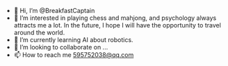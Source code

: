 - 👋 Hi, I’m @BreakfastCaptain
- 👀 I’m interested in playing chess and mahjong, and psychology always attracts me a lot. In the future, I hope I will have the opportunity to travel around the world.
- 🌱 I’m currently learning AI about robotics.
- 💞️ I’m looking to collaborate on ...
- 📫 How to reach me 595752038@qq.com

<!---
BreakfastCaptain/BreakfastCaptain is a ✨ special ✨ repository because its `README.md` (this file) appears on your GitHub profile.
You can click the Preview link to take a look at your changes.
--->
